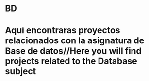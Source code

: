 # BD
# Aqui encontraras proyectos relacionados con la asignatura de Base de datos//Here you will find projects related to the Database subject
